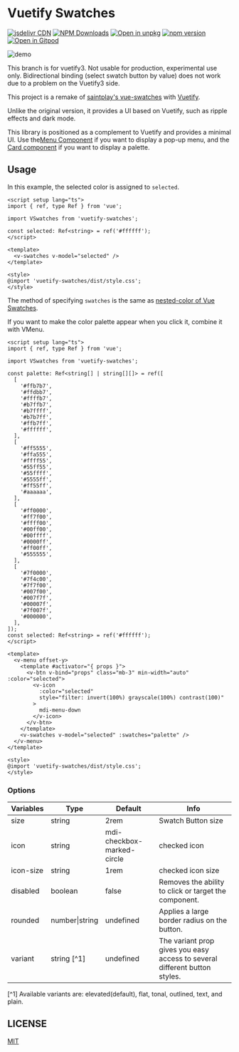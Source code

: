 # Vuetify Swatches

[![jsdelivr CDN](https://data.jsdelivr.com/v1/package/npm/vuetify-swatches/badge)](https://www.jsdelivr.com/package/npm/vuetify-swatches)
[![NPM Downloads](https://img.shields.io/npm/dm/vuetify-swatches.svg?style=flat)](https://www.npmjs.com/package/vuetify-swatches)
[![Open in unpkg](https://img.shields.io/badge/Open%20in-unpkg-blue)](https://uiwjs.github.io/npm-unpkg/#/pkg/vuetify-swatches/file/README.md)
[![npm version](https://img.shields.io/npm/v/vuetify-swatches.svg)](https://www.npmjs.com/package/vuetify-swatches)
[![Open in Gitpod](https://shields.io/badge/Open%20in-Gitpod-green?logo=Gitpod)](https://gitpod.io/#https://github.com/logue/vuetify-swatches)

![demo](https://user-images.githubusercontent.com/480173/156681882-d3d5e868-ba9a-4a34-9e75-08272d39da64.gif)

This branch is for vuetify3. Not usable for production, experimental use only. Bidirectional binding (select swatch button by value) does not work due to a problem on the Vuetify3 side.

This project is a remake of [saintplay's vue-swatches](https://saintplay.github.io/vue-swatches/) with [Vuetify](https://vuetifyjs.com/).

Unlike the original version, it provides a UI based on Vuetify, such as ripple effects and dark mode.

This library is positioned as a complement to Vuetify and provides a minimal UI. Use the[Menu Component](https://vuetifyjs.com/components/menus/) if you want to display a pop-up menu, and the [Card component](https://vuetifyjs.com/components/cards/) if you want to display a palette.

## Usage

In this example, the selected color is assigned to `selected`.

```vue
<script setup lang="ts">
import { ref, type Ref } from 'vue';

import VSwatches from 'vuetify-swatches';

const selected: Ref<string> = ref('#ffffff');
</script>

<template>
  <v-swatches v-model="selected" />
</template>

<style>
@import 'vuetify-swatches/dist/style.css';
</style>
```

The method of specifying `swatches` is the same as [nested-color of Vue Swatches](https://saintplay.github.io/vue-swatches/examples/#nested-colors).

If you want to make the color palette appear when you click it, combine it with VMenu.

```vue
<script setup lang="ts">
import { ref, type Ref } from 'vue';

import VSwatches from 'vuetify-swatches';

const palette: Ref<string[] | string[][]> = ref([
  [
    '#ffb7b7',
    '#ffdbb7',
    '#ffffb7',
    '#b7ffb7',
    '#b7ffff',
    '#b7b7ff',
    '#ffb7ff',
    '#ffffff',
  ],
  [
    '#ff5555',
    '#ffa555',
    '#ffff55',
    '#55ff55',
    '#55ffff',
    '#5555ff',
    '#ff55ff',
    '#aaaaaa',
  ],
  [
    '#ff0000',
    '#ff7f00',
    '#ffff00',
    '#00ff00',
    '#00ffff',
    '#0000ff',
    '#ff00ff',
    '#555555',
  ],
  [
    '#7f0000',
    '#7f4c00',
    '#7f7f00',
    '#007f00',
    '#007f7f',
    '#00007f',
    '#7f007f',
    '#000000',
  ],
]);
const selected: Ref<string> = ref('#ffffff');
</script>

<template>
  <v-menu offset-y>
    <template #activator="{ props }">
      <v-btn v-bind="props" class="mb-3" min-width="auto" :color="selected">
        <v-icon
          :color="selected"
          style="filter: invert(100%) grayscale(100%) contrast(100)"
        >
          mdi-menu-down
        </v-icon>
      </v-btn>
    </template>
    <v-swatches v-model="selected" :swatches="palette" />
  </v-menu>
</template>

<style>
@import 'vuetify-swatches/dist/style.css';
</style>
```

### Options

| Variables | Type           | Default                    | Info                                                                       |
| --------- | -------------- | -------------------------- | -------------------------------------------------------------------------- |
| size      | string         | 2rem                       | Swatch Button size                                                         |
| icon      | string         | mdi-checkbox-marked-circle | checked icon                                                               |
| icon-size | string         | 1rem                       | checked icon size                                                          |
| disabled  | boolean        | false                      | Removes the ability to click or target the component.                      |
| rounded   | number\|string | undefined                  | Applies a large border radius on the button.                               |
| variant   | string [^1]    | undefined                  | The variant prop gives you easy access to several different button styles. |

[^1] Available variants are: elevated(default), flat, tonal, outlined, text, and plain.

## LICENSE

[MIT](LICENSE)
